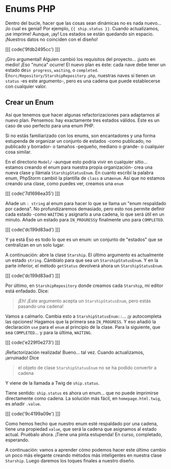 # Enums PHP

Dentro del bucle, hacer que las cosas sean dinámicas no es nada nuevo... ¡lo cual es genial! Por ejemplo, `{{ ship.status }}`. Cuando actualizamos, ¡se imprime! Aunque, ¡ay! Los estados se están quedando sin espacio. ¡Nuestros datos no coinciden con el diseño!

[[[ code('9fdb2495cc') ]]]

¡Giro argumental! Alguien cambió los requisitos del proyecto... ¡justo en medio! ¡Eso "nunca" ocurre! El nuevo plan es éste: cada nave debe tener un estado de`in progress`, `waiting`, o `completed`. En`src/Repository/StarshipRepository.php`, nuestras naves sí tienen un `status` -es este argumento-, pero es una cadena que puede establecerse con cualquier valor.

## Crear un Enum

Así que tenemos que hacer algunas refactorizaciones para adaptarnos al nuevo plan. Pensemos: hay exactamente tres estados válidos. Este es un caso de uso perfecto para una enum PHP.

Si no estás familiarizado con los enums, son encantadores y una forma estupenda de organizar un conjunto de estados -como publicado, no publicado y borrador- o tamaños -pequeño, mediano o grande- o cualquier cosa similar.

En el directorio `Model/` -aunque esto podría vivir en cualquier sitio... estamos creando el enum para nuestra propia organización- crea una nueva clase y llámala `StarshipStatusEnum`. En cuanto escribí la palabra enum, PhpStorm cambió la plantilla de `class` a una`enum`. Así que no estamos creando una clase, como puedes ver, creamos una `enum`

[[[ code('7d1698ea35') ]]]

Añade un `: string` al enum para hacer lo que se llama un "enum respaldado por cadena". No profundizaremos demasiado, pero esto nos permite definir cada estado -como `WAITING` y asignarlo a una cadena, lo que será útil en un minuto. Añade un estado para `IN_PROGRESS`y finalmente uno para `COMPLETED`.

[[[ code('dc199d83ad') ]]]

Y ya está Eso es todo lo que es un enum: un conjunto de "estados" que se centralizan en un solo lugar.

A continuación: abre la clase `Starship`. El último argumento es actualmente un estado `string`. Cámbialo para que sea un `StarshipStatusEnum`. Y en la parte inferior, el método `getStatus` devolverá ahora un `StarshipStatusEnum`.

[[[ code('dc199d83ad') ]]]

Por último, en `StarshipRepository` donde creamos cada `Starship`, mi editor está enfadado. Dice:

> ¡Eh! ¡Este argumento acepta un `StarshipStatusEnum`, pero estás pasando una cadena!

Vamos a calmarlo. Cambia esto a `StarshipStatusEnum::`... ¡y autocompleta las opciones! Hagamos que la primera sea `IN_PROGRESS`. Y eso añadió la declaración `use` para el `enum` al principio de la clase. Para la siguiente, que sea `COMPLETED`... y para la última, `WAITING`.

[[[ code('e229f0e273') ]]]

¡Refactorización realizada! Bueno... tal vez. Cuando actualizamos, ¡arruinado! Dice

> el objeto de clase `StarshipStatusEnum` no se ha podido convertir a cadena

Y viene de la llamada a Twig de `ship.status`.

Tiene sentido: `ship.status` es ahora un enum... que no puede imprimirse directamente como cadena. La solución más fácil, en `homepage.html.twig`, es añadir `.value`.

[[[ code('9c4199a09e') ]]]

Como hemos hecho que nuestro enum esté respaldado por una cadena, tiene una propiedad `value`, que será la cadena que asignamos al estado actual. Pruébalo ahora. ¡Tiene una pinta estupenda! En curso, completado, esperando.

A continuación: vamos a aprender cómo podemos hacer este último cambio un poco más elegante creando métodos más inteligentes en nuestra clase `Starship`. Luego daremos los toques finales a nuestro diseño.
